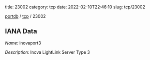 title: 23002
category: tcp
date: 2022-02-10T22:46:10
slug: tcp/23002

[portdb](/) / [tcp](/category/tcp.html) / 23002


## IANA Data

_Name:_ inovaport3

_Description:_ Inova LightLink Server Type 3

